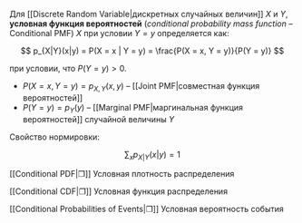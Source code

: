 
Для [[Discrete Random Variable|дискретных случайных величин]] $X$ и $Y$, **условная функция вероятностей** (*conditional probability mass function* – Conditional PMF) $X$ при условии $Y = y$ определяется как:

$$
p_{X|Y}(x|y) = P(X = x | Y = y) = \frac{P(X = x, Y = y)}{P(Y = y)}
$$

при условии, что $P(Y = y) > 0$.

- $P(X = x, Y = y) = p_{X,Y}(x,y)$ – [[Joint PMF|совместная функция вероятностей]]
- $P(Y = y) = p_Y(y)$ – [[Marginal PMF|маргинальная функция вероятностей]] случайной величины $Y$

Свойство нормировки: 

$$
\sum_{x} p_{X|Y}(x|y) = 1
$$

[[Conditional PDF|❐]] Условная плотность распределения

[[Conditional CDF|❐]] Условная функция распределения

[[Conditional Probabilities of Events|❐]] Условная вероятность события